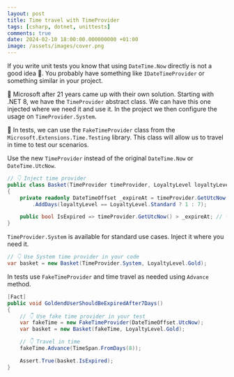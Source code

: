 ```yaml
---
layout: post
title: Time travel with TimeProvider
tags: [csharp, dotnet, unittests]
comments: true
date: 2024-02-10 18:00:00.000000000 +01:00
image: /assets/images/cover.png
---
```


If you write unit tests you know that using `DateTime.Now` directly is not a good idea 🤔. 
You probably have something like `IDateTimeProvider` or something similar in your project.

🌠 Microsoft after 21 years came up with their own solution. Starting with .NET 8, we have the `TimeProvider` abstract class. 
We can have this one injected where we need it and use it. 
In the project we then configure the usage on `TimeProvider.System`.

🧪 In tests, we can use the `FakeTimeProvider` class from the `Microsoft.Extensions.Time.Testing` library. 
This class will allow us to travel in time to test our scenarios.

Use the new `TimeProvider` instead of the original `DateTime.Now` or `DateTime.UtcNow`.

```csharp
// 👇 Inject time provider
public class Basket(TimeProvider timeProvider, LoyaltyLevel loyaltyLevel)
{
    private readonly DateTimeOffset _expireAt = timeProvider.GetUtcNow()  // 👈 Use time provider
        .AddDays(loyaltyLevel == LoyaltyLevel.Standard ? 1 : 7);

    public bool IsExpired => timeProvider.GetUtcNow() > _expireAt; // 👈 Use time provider
}
```

`TimeProvider.System` is available for standard use cases. Inject it where you need it.

```csharp
// 👇 Use System time provider in your code
var basket = new Basket(TimeProvider.System, LoyaltyLevel.Gold);
```

In tests use `FakeTimeProvider` and time travel as needed using `Advance` method.

```csharp
[Fact]
public void GoldendUserShouldBeExpiredAfter7Days()
{
    // 👇 Use fake time provider in your test
    var fakeTime = new FakeTimeProvider(DateTimeOffset.UtcNow);
    var basket = new Basket(fakeTime, LoyaltyLevel.Gold);

    // 👇 Travel in time
    fakeTime.Advance(TimeSpan.FromDays(8));

    Assert.True(basket.IsExpired);
}
```